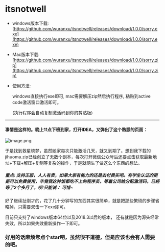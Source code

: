 # itsnotwell

- windows版本下载:
  [https://github.com/wuranxu/itsnotwell/releases/download/1.0.0/sorry.exe](https://github.com/wuranxu/itsnotwell/releases/download/1.0.0/sorry.exe)

- Mac版本下载:
  [https://github.com/wuranxu/itsnotwell/releases/download/1.0.0/sorry.zip](https://github.com/wuranxu/itsnotwell/releases/download/1.0.0/sorry.zip)


- 使用方法:

  windows直接执行exe即可, mac需要解压zip然后执行程序, 粘贴到active code激活窗口激活即可。

  (执行程序会自动复制激活码到你的剪贴板)

---

#### 事情是这样的。晚上11点下班到家，打开IDEA，又弹出了这个熟悉的页面：


![image.png](https://upload-images.jianshu.io/upload_images/6053915-e82a4ba59cc98cb8.png?imageMogr2/auto-orient/strip%7CimageView2/2/w/1240)

于是找到救星晓梦，虽然她家每次只能激活几天，就又到期了。想到我下载的jihuoma.zip已经创立了无数个副本，每次打开微信公众号后还要点击获取最新地址+下载+解压+复制等复杂的操作，于是就萌生了做这么个东西的想法。

##### 重点: 支持正版，人人有责，如果大家有能力的还是去付费买吧。有学生认证的更是可以免费使用，毕竟我这种饭都吃不上的程序员，等着公司给分配激活码，已经等了2个多月了。哎!只能说： 可惜~

好了继续扯刚才的，花了几十分钟写的东西其实很简单，就是把那些繁琐的步骤省略掉，只需要双击一下exe即可。

目前只支持了windows版本64位以及2018.3以后的版本， 还有就是因为源头经常失效，所以如果失效重新操作一下即可。


### 好用的话麻烦您点个star吧，虽然很不道德，但是应该也会有人需要的吧。
